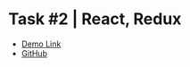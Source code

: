 # Task #2 | React, Redux

- [Demo Link](https://oleksusov.github.io/react_notes-application/)
- [GitHub](https://github.com/oleksusov/react_notes-application/tree/develop)
